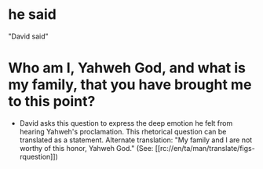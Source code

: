 # he said

"David said"

# Who am I, Yahweh God, and what is my family, that you have brought me to this point?

- David asks this question to express the deep emotion he felt from hearing Yahweh's proclamation. This rhetorical question can be translated as a statement. Alternate translation: "My family and I are not worthy of this honor, Yahweh God." (See: [[rc://en/ta/man/translate/figs-rquestion]])

